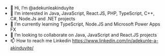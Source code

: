 - 👋 Hi, I’m @adekunleakinduyite
- 👀 I’m interested in Java, JavaScript, React.JS, PHP, TypeScript, C++, C#, Node.Js and .NET projects
- 🌱 I’m currently learning TypeScript, Node.JS and Microsoft Power Apps FX
- 💞️ I’m looking to collaborate on Java, JavaScript and React.JS projects
- 📫 How to reach me Linkedin https://www.linkedin.com/in/adekunle-a-akinduyite/

<!---
adekunleakinduyite/adekunleakinduyite is a ✨ special ✨ repository because its `README.md` (this file) appears on your GitHub profile.
You can click the Preview link to take a look at your changes.
--->
